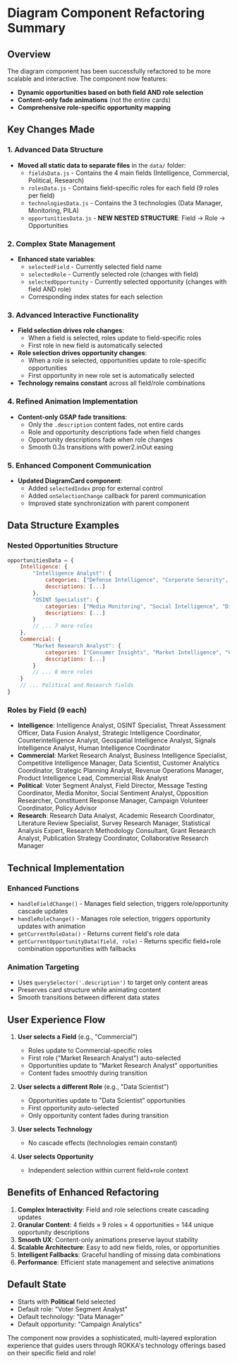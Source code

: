 # Diagram Component Refactoring Summary

## Overview
The diagram component has been successfully refactored to be more scalable and interactive. The component now features:
- **Dynamic opportunities based on both field AND role selection**
- **Content-only fade animations** (not the entire cards)
- **Comprehensive role-specific opportunity mapping**

## Key Changes Made

### 1. Advanced Data Structure
- **Moved all static data to separate files** in the `data/` folder:
  - `fieldsData.js` - Contains the 4 main fields (Intelligence, Commercial, Political, Research)
  - `rolesData.js` - Contains field-specific roles for each field (9 roles per field)
  - `technologiesData.js` - Contains the 3 technologies (Data Manager, Monitoring, PILA)
  - `opportunitiesData.js` - **NEW NESTED STRUCTURE**: Field → Role → Opportunities

### 2. Complex State Management
- **Enhanced state variables**:
  - `selectedField` - Currently selected field name
  - `selectedRole` - Currently selected role (changes with field)
  - `selectedOpportunity` - Currently selected opportunity (changes with field AND role)
  - Corresponding index states for each selection

### 3. Advanced Interactive Functionality
- **Field selection drives role changes**:
  - When a field is selected, roles update to field-specific roles
  - First role in new field is automatically selected
- **Role selection drives opportunity changes**:
  - When a role is selected, opportunities update to role-specific opportunities
  - First opportunity in new role set is automatically selected
- **Technology remains constant** across all field/role combinations

### 4. Refined Animation Implementation
- **Content-only GSAP fade transitions**:
  - Only the `.description` content fades, not entire cards
  - Role and opportunity descriptions fade when field changes
  - Opportunity descriptions fade when role changes
  - Smooth 0.3s transitions with power2.inOut easing

### 5. Enhanced Component Communication
- **Updated DiagramCard component**:
  - Added `selectedIndex` prop for external control
  - Added `onSelectionChange` callback for parent communication
  - Improved state synchronization with parent component

## Data Structure Examples

### Nested Opportunities Structure
```javascript
opportunitiesData = {
    Intelligence: {
        "Intelligence Analyst": {
            categories: ["Defense Intelligence", "Corporate Security", "Risk Assessment", "Threat Analysis"],
            descriptions: [...]
        },
        "OSINT Specialist": {
            categories: ["Media Monitoring", "Social Intelligence", "Digital Investigation", "Open Source Research"],
            descriptions: [...]
        }
        // ... 7 more roles
    },
    Commercial: {
        "Market Research Analyst": {
            categories: ["Consumer Insights", "Market Intelligence", "Competitive Analysis", "Industry Research"],
            descriptions: [...]
        }
        // ... 8 more roles
    }
    // ... Political and Research fields
}
```

### Roles by Field (9 each)
- **Intelligence**: Intelligence Analyst, OSINT Specialist, Threat Assessment Officer, Data Fusion Analyst, Strategic Intelligence Coordinator, Counterintelligence Analyst, Geospatial Intelligence Analyst, Signals Intelligence Analyst, Human Intelligence Coordinator
- **Commercial**: Market Research Analyst, Business Intelligence Specialist, Competitive Intelligence Manager, Data Scientist, Customer Analytics Coordinator, Strategic Planning Analyst, Revenue Operations Manager, Product Intelligence Lead, Commercial Risk Analyst
- **Political**: Voter Segment Analyst, Field Director, Message Testing Coordinator, Media Monitor, Social Sentiment Analyst, Opposition Researcher, Constituent Response Manager, Campaign Volunteer Coordinator, Policy Advisor
- **Research**: Research Data Analyst, Academic Research Coordinator, Literature Review Specialist, Survey Research Manager, Statistical Analysis Expert, Research Methodology Consultant, Grant Research Analyst, Publication Strategy Coordinator, Collaborative Research Manager

## Technical Implementation

### Enhanced Functions
- `handleFieldChange()` - Manages field selection, triggers role/opportunity cascade updates
- `handleRoleChange()` - Manages role selection, triggers opportunity updates with animation
- `getCurrentRoleData()` - Returns current field's role data
- `getCurrentOpportunityData(field, role)` - Returns specific field+role combination opportunities with fallbacks

### Animation Targeting
- Uses `querySelector('.description')` to target only content areas
- Preserves card structure while animating content
- Smooth transitions between different data states

## User Experience Flow

1. **User selects a Field** (e.g., "Commercial")
   - Roles update to Commercial-specific roles
   - First role ("Market Research Analyst") auto-selected
   - Opportunities update to "Market Research Analyst" opportunities
   - Content fades smoothly during transition

2. **User selects a different Role** (e.g., "Data Scientist")
   - Opportunities update to "Data Scientist" opportunities
   - First opportunity auto-selected
   - Only opportunity content fades during transition

3. **User selects Technology** 
   - No cascade effects (technologies remain constant)

4. **User selects Opportunity**
   - Independent selection within current field+role context

## Benefits of Enhanced Refactoring

1. **Complex Interactivity**: Field and role selections create cascading updates
2. **Granular Content**: 4 fields × 9 roles × 4 opportunities = 144 unique opportunity descriptions
3. **Smooth UX**: Content-only animations preserve layout stability
4. **Scalable Architecture**: Easy to add new fields, roles, or opportunities
5. **Intelligent Fallbacks**: Graceful handling of missing data combinations
6. **Performance**: Efficient state management and selective animations

## Default State
- Starts with **Political** field selected
- Default role: "Voter Segment Analyst"
- Default technology: "Data Manager"
- Default opportunity: "Campaign Analytics"

The component now provides a sophisticated, multi-layered exploration experience that guides users through ROKKA's technology offerings based on their specific field and role!
